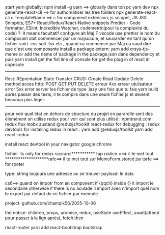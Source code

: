 start yarn globally:
npm install -g yarn ==> globally dans ton pc
yarn dev
npx generate-react-cli ==> for authomatiser les tree folders
npx generate-react-cli c TemplateName ==> c for component
extension; js snippet, JS JSX Snippets, ES7+ React/Redux/React-Native snippets
Prettier - Code formatter, ESlint, Incredible Watcher, codemetric(pour la complexité du code)
?: it means facultatif
configure alt Maj F vscode use prettier
le nom du composant doit commencer par un majsucule, et sauvarder en tant qu'un fichier soirt .css soit .tsx etc , quand ca commence par Maj ca vaud dire que c'est une composante
install a package extern: yarn add orsys-tjs-meme
or  add the name of package in the package.json dans dependency et puis yarn install
get the fist line of console for get the plug in of react in copnsole

***************
Rest: REprentation State Transfer
CRUD: Create Read Update Delete
method acces http: POST GET PUT DELETE
erreur 4xx erreur utulisateur
error 5xx error server
les fichier de type .lazy une fois que tu fais yarn build après passer des tests, il te compile dans une seule fichier js et devient beacoup plus leger.


***************************
pour voir quel état en dehors de structure du projet en pararelle sont des éléménent on utilise redux
pour voir qui sont plus utilisé : npmtrend.com: redux flux mobx zustand @reduxjs/toolkit react-redux
for debugging : redux devtools
for installing redux in react : yarn add @reduxjs/toolkit
yarn add react-redux

install react devtool in your navigator google chrome

fichier .ts only for redux
racourci*********** tap rxslice ===> il te met tout
********************rafc==> il te met tout sur MemoForm.stored.jsx
tsrfe ==> for rooter

type: string toujours une adresse ou se trouver
payload: le data


cs6==> quand on impotr from an component 
if  {qqch} inside {} it import le secondaire otherwise if there is no aculade il import avec n'import quel nom le export par defaut de ce fichier
par exemple 


project: guthub.com/champix56/2025-10-06


the notice:  children, props, promise, redux, useState useEffect, await(attend pour passer à la lign après), fetch.then


react-router
yarn add react-bootstrap bootstrap